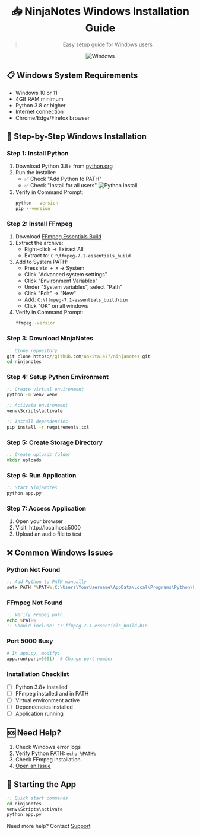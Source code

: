 <div align="center">

# 📥 NinjaNotes Windows Installation Guide
> Easy setup guide for Windows users

![Windows](https://img.shields.io/badge/Windows-0078D6?style=for-the-badge&logo=windows&logoColor=white)

</div>

## 📋 Windows System Requirements

- Windows 10 or 11
- 4GB RAM minimum
- Python 3.8 or higher
- Internet connection
- Chrome/Edge/Firefox browser

## 🚀 Step-by-Step Windows Installation

### Step 1: Install Python
1. Download Python 3.8+ from [python.org](https://python.org)
2. Run the installer:
   - ✅ Check "Add Python to PATH"
   - ✅ Check "Install for all users"
   ![Python Install](docs/python-install.png)
3. Verify in Command Prompt:
   ```cmd
   python --version
   pip --version
   ```

### Step 2: Install FFmpeg
1. Download [FFmpeg Essentials Build](https://www.gyan.dev/ffmpeg/builds/ffmpeg-release-essentials.7z)
2. Extract the archive:
   - Right-click → Extract All
   - Extract to: `C:\ffmpeg-7.1-essentials_build`
3. Add to System PATH:
   - Press `Win + X` → System
   - Click "Advanced system settings"
   - Click "Environment Variables"
   - Under "System variables", select "Path"
   - Click "Edit" → "New"
   - Add: `C:\ffmpeg-7.1-essentials_build\bin`
   - Click "OK" on all windows
4. Verify in Command Prompt:
   ```cmd
   ffmpeg -version
   ```

### Step 3: Download NinjaNotes
```cmd
:: Clone repository
git clone https://github.com/ankita1477/ninjanotes.git
cd ninjanotes
```

### Step 4: Setup Python Environment
```cmd
:: Create virtual environment
python -m venv venv

:: Activate environment
venv\Scripts\activate

:: Install dependencies
pip install -r requirements.txt
```

### Step 5: Create Storage Directory
```cmd
:: Create uploads folder
mkdir uploads
```

### Step 6: Run Application
```cmd
:: Start NinjaNotes
python app.py
```

### Step 7: Access Application
1. Open your browser
2. Visit: http://localhost:5000
3. Upload an audio file to test

## ❌ Common Windows Issues

### Python Not Found
```cmd
:: Add Python to PATH manually
setx PATH "%PATH%;C:\Users\YourUsername\AppData\Local\Programs\Python\Python38"
```

### FFmpeg Not Found
```cmd
:: Verify FFmpeg path
echo %PATH%
:: Should include: C:\ffmpeg-7.1-essentials_build\bin
```

### Port 5000 Busy
```python
# In app.py, modify:
app.run(port=5001)  # Change port number
```

### Installation Checklist
- [ ] Python 3.8+ installed
- [ ] FFmpeg installed and in PATH
- [ ] Virtual environment active
- [ ] Dependencies installed
- [ ] Application running

## 🆘 Need Help?

1. Check Windows error logs
2. Verify Python PATH: `echo %PATH%`
3. Check FFmpeg installation
4. [Open an Issue](https://github.com/ankita1477/ninjanotes/issues)

## 🔄 Starting the App
```cmd
:: Quick start commands
cd ninjanotes
venv\Scripts\activate
python app.py
```

Need more help? Contact [Support](https://github.com/ankita1477)
